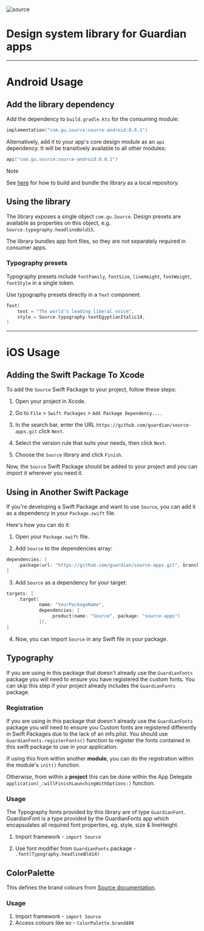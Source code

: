 ![source](https://github.com/guardian/source-android/assets/79363218/3aecb407-00f6-4472-a662-7504d5f0315f)

# Design system library for Guardian apps

----

# Android Usage

## Add the library dependency

Add the dependency to `build.gradle.kts` for the consuming module:

```kotlin
implementation("com.gu.source:source-android:0.0.1")
```

Alternatively, add it to your app's core design module as an `api` dependency. It will be transitively available to all other modules:

```kotlin
api("com.gu.source:source-android:0.0.1")
```

> [!Note]
> See [here](/android/README.md) for how to build and bundle the library as a local repository.

## Using the library

The library exposes a single object `com.gu.Source`. Design presets are available as properties on this object, e.g. `Source.typography.headlineBold15`.

The library bundles app font files, so they are not separately required in consumer apps.

### Typography presets

Typography presets include `fontFamily`, `fontSize`, `lineHeight`, `fontWeight`, `fontStyle` in a single token.

Use typography presets directly in a `Text` component.

```kotlin
Text(
    text = "The world's leading liberal voice",
    style = Source.typography.textEgyptianItalic14,
)
```


----

# iOS Usage 

## Adding the Swift Package To Xcode

To add the `Source` Swift Package to your project, follow these steps:

1. Open your project in Xcode.

2. Go to `File` > `Swift Packages` > `Add Package Dependency...`.

3. In the search bar, enter the URL `https://github.com/guardian/source-apps.git` click `Next`.

4. Select the version rule that suits your needs, then click `Next`.

5. Choose the `Source` library and click `Finish`.

Now, the `Source` Swift Package should be added to your project and you can import it wherever you need it.

## Using in Another Swift Package

If you're developing a Swift Package and want to use `Source`, you can add it as a dependency in your `Package.swift` file.

Here's how you can do it:

1. Open your `Package.swift` file.

2. Add `Source` to the dependencies array:

```swift
dependencies: [
    .package(url: "https://github.com/guardian/source-apps.git", branch: "main")
]
```

3. Add `Source` as a dependency for your target:

```swift
targets: [
    .target(
            name: "YourPackageName",
            dependencies: [
                .product(name: "Source", package: "source-apps")
            ]),
]
```

4. Now, you can import `Source` in any Swift file in your package.

## Typography 

If you are using in this package that doesn't already use the `GuardianFonts` package you will need to ensure you have registered the custom fonts. 
You can skip this step if your project already includes the `GuardianFonts` package. 

### Registration 
If you are using in this package that doesn't already use the `GuardianFonts` package you will need to ensure you 
Custom fonts are registered differently in Swift Packages due to the lack of an info.plist. 
You should use `GuardianFonts.registerFonts()` function to register the fonts contained in this swift package to use in your application. 

If using this from within another **module**, you can do the registration within the module's `init()` function. 

Otherwise, from within a **project** this can be done within the App Delegate `application(_:willFinishLaunchingWithOptions:)` function.

### Usage

The Typography fonts provided by this library are of type `GuardianFont`. GuardianFont is a type provided by the GuardianFonts app which encapsulates all required font properties, eg. style, size & lineHeight. 

1. Import framework - `import Source` 

2. Use font modifier from `GuardianFonts` package - `.font(Typography.headlineBld14)`

## ColorPalette
This defines the brand colours from [Source documentation](https://design.theguardian.com/#colour-palette).

### Usage

1. Import framework - `import Source`
2. Access colours like so - `ColorPalette.brand400`
